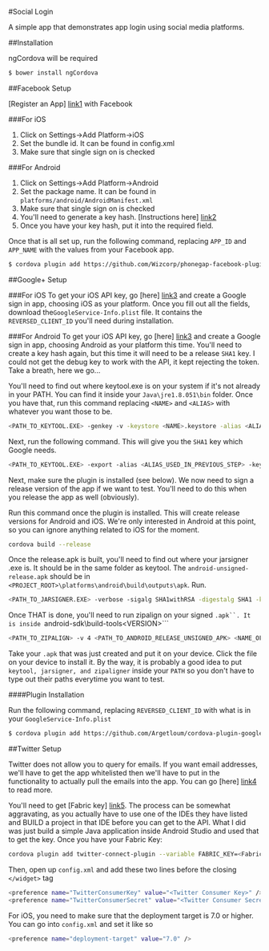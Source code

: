 #Social Login

A simple app that demonstrates app login using social media platforms.

##Installation

ngCordova will be required

```sh
$ bower install ngCordova
```
##Facebook Setup

[Register an App] [link1] with Facebook

###For iOS
1. Click on Settings->Add Platform->iOS
2. Set the bundle id. It can be found in config.xml
3. Make sure that single sign on is checked

###For Android
1. Click on Settings->Add Platform->Android
2. Set the package name. It can be found in ```platforms/android/AndroidManifest.xml```
3. Make sure that single sign on is checked
4. You'll need to generate a key hash. [Instructions here] [link2]
5. Once you have your key hash, put it into the required field.

Once that is all set up, run the following command, replacing ```APP_ID``` and ```APP_NAME``` with the values from your Facebook app.

```sh
$ cordova plugin add https://github.com/Wizcorp/phonegap-facebook-plugin.git --variable APP_ID="123456789"--variable APP_NAME="myApplication"
```

##Google+ Setup

###For iOS
To get your iOS API key, go [here] [link3] and create a Google sign in app, choosing iOS as your platform. Once you fill out all the fields, download the```GoogleService-Info.plist``` file. It contains the ```REVERSED_CLIENT_ID``` you'll need during installation.

###For Android
To get your iOS API key, go [here] [link3] and create a Google sign in app, choosing Android as your platform this time. You'll need to create a key hash again, but this time it will need to be a release ```SHA1``` key. I could not get the debug key to work with the API, it kept rejecting the token. Take a breath, here we go...

You'll need to find out where keytool.exe is on your system if it's not already in your PATH. You can find it inside your ```Java\jre1.8.051\bin``` folder. Once you have that, run this command replacing ```<NAME>``` and ```<ALIAS>``` with whatever you want those to be.

```sh
<PATH_TO_KEYTOOL.EXE> -genkey -v -keystore <NAME>.keystore -alias <ALIAS> -keyalg RSA -keysize 2048 -validity 10000
```

Next, run the following command. This will give you the ```SHA1``` key which Google needs.

```sh
<PATH_TO_KEYTOOL.EXE> -export -alias <ALIAS_USED_IN_PREVIOUS_STEP> -keystore <PATH_TO_KEYSTORE_CREATED_IN_PREVIOUS_STEP> -list -v
```

Next, make sure the plugin is installed (see below). We now need to sign a release version of the app if we want to test. You'll need to do this when you release the app as well (obviously).

Run this command once the plugin is installed. This will create release versions for Android and iOS. We're only interested in Android at this point, so you can ignore anything related to iOS for the moment.

```sh
cordova build --release
```

Once the release.apk is built, you'll need to find out where your jarsigner .exe is. It should be in the same folder as keytool. The ```android-unsigned-release.apk``` should be in ```<PROJECT_ROOT>\platforms\android\build\outputs\apk```. Run.

```sh
<PATH_TO_JARSIGNER.EXE> -verbose -sigalg SHA1withRSA -digestalg SHA1 -keystore <PATH_TO_KEYSTORE_CREATED_IN_PREVIOUS_STEP> <PATH_TO_ANDROID_RELEASE_UNSIGNED_APK> <ALIAS_USED_IN_PREVIOUS_STEP>
```

Once THAT is done, you'll need to run zipalign on your signed ```.apk``. It is inside ```android-sdk\build-tools\<VERSION>```

```sh
<PATH_TO_ZIPALIGN> -v 4 <PATH_TO_ANDROID_RELEASE_UNSIGNED_APK> <NAME_OF_OUTPUT_APK>
```
Take your ```.apk``` that was just created and put it on your device. Click the file on your device to install it. By the way, it is probably a good idea to put ```keytool, jarsigner, and zipaligner``` inside your ```PATH``` so you don't have to type out their paths everytime you want to test.

####Plugin Installation

Run the following command, replacing ```REVERSED_CLIENT_ID``` with what is in your ```GoogleService-Info.plist```

```sh
$ cordova plugin add https://github.com/Argetloum/cordova-plugin-googleplus --variable REVERSED_CLIENT_ID=myreversedclientid
```
 
##Twitter Setup

Twitter does not allow you to query for emails. If you want email addresses, we'll have to get the app whitelisted then we'll have to put in the functionality to actually pull the emails into the app. You can go [here] [link4] to read more.

You'll need to get [Fabric key] [link5]. The process can be somewhat aggravating, as you actually have to use one of the IDEs they have listed and BUILD a project in that IDE before you can get to the API. What I did was just build a simple Java application inside Android Studio and used that to get the key. Once you have your Fabric Key:

```sh
cordova plugin add twitter-connect-plugin --variable FABRIC_KEY=<Fabric API Key>
```

Then, open up ```config.xml``` and add these two lines before the closing ```</widget>``` tag

```sh
<preference name="TwitterConsumerKey" value="<Twitter Consumer Key>" />
<preference name="TwitterConsumerSecret" value="<Twitter Consumer Secret>" />
```

For iOS, you need to make sure that the deployment target is 7.0 or higher. You can go into ```config.xml``` and set it like so

```sh
<preference name="deployment-target" value="7.0" />
```
 
 
[link1]: <https://developers.facebook.com/apps>
[link2]: <https://developers.facebook.com/docs/android/getting-started>
[link3]: <https://developers.google.com/mobile/add>
[link4]: <https://twittercommunity.com/t/how-to-whitelist-a-twitter-application/44378>
[link5]: <https://get.fabric.io/twitter-login>
